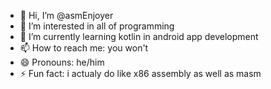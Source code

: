 - 👋 Hi, I’m @asmEnjoyer
- 👀 I’m interested in all of programming
- 🌱 I’m currently learning kotlin in android app development
- 📫 How to reach me: you won't
- 😄 Pronouns: he/him
- ⚡ Fun fact: i actualy do like x86 assembly as well as masm

